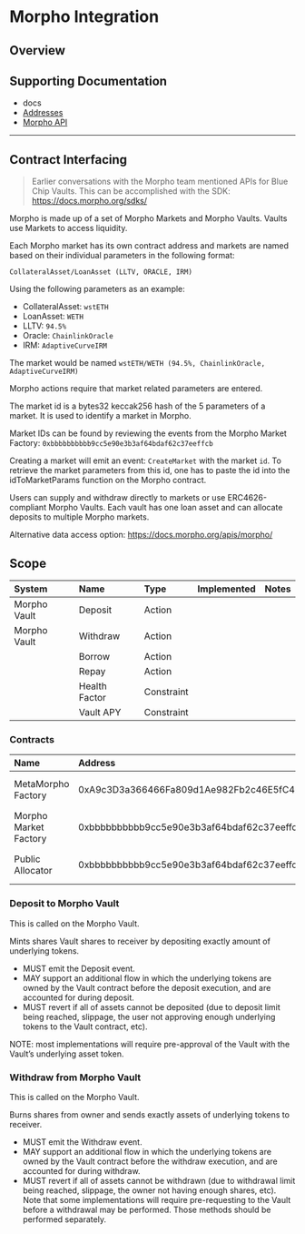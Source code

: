 # Morpho Integration

## Overview

## Supporting Documentation

- docs
- [Addresses](https://docs.morpho.org/morpho/addresses/)
- [Morpho API](https://docs.morpho.org/apis/morpho/)
****


## Contract Interfacing


>Earlier conversations with the Morpho team mentioned APIs for Blue Chip Vaults. This can be accomplished with the SDK: https://docs.morpho.org/sdks/



Morpho is made up of a set of Morpho Markets and Morpho Vaults. Vaults use Markets to access liquidity. 

Each Morpho market has its own contract address and markets are named based on their individual parameters in the following format:

`CollateralAsset/LoanAsset (LLTV, ORACLE, IRM)`

Using the following parameters as an example:

- CollateralAsset: `wstETH` 
- LoanAsset: `WETH` 
- LLTV: `94.5%` 
- Oracle: `ChainlinkOracle` 
- IRM: `AdaptiveCurveIRM`

The market would be named `wstETH/WETH (94.5%, ChainlinkOracle, AdaptiveCurveIRM)`

Morpho actions require that market related parameters are entered.

The market id is a bytes32 keccak256 hash of the 5 parameters of a market. It is used to identify a market in Morpho.

Market IDs can be found by reviewing the events from the Morpho Market Factory: `0xbbbbbbbbbb9cc5e90e3b3af64bdaf62c37eeffcb`

Creating a market will emit an event: `CreateMarket` with the market `id`. To retrieve the market parameters from this id, one has to paste the id into the idToMarketParams function on the Morpho contract.

Users can supply and withdraw directly to markets or use ERC4626-compliant Morpho Vaults. Each vault has one loan asset and can allocate deposits to multiple Morpho markets.





Alternative data access option: https://docs.morpho.org/apis/morpho/

## Scope

| System | Name          | Type       | Implemented | Notes |
| :----- | :------------ | :--------- | :---------- | :---- | 
| Morpho Vault | Deposit       | Action     |             |       |    
| Morpho Vault | Withdraw      | Action     |             |       |
|        | Borrow        | Action     |             |       |
|        | Repay         | Action     |             |       |
|        | Health Factor | Constraint |             |       |
|        | Vault APY | Constraint |             |       |



### Contracts

| Name | Address | Desc |
| :--- | :------ |:------ |
| MetaMorpho Factory | 0xA9c3D3a366466Fa809d1Ae982Fb2c46E5fC41101 | Deploys Morpho Vaults|
| Morpho Market Factory | 0xbbbbbbbbbb9cc5e90e3b3af64bdaf62c37eeffcb | Deploys Morpho Markets |
| Public Allocator | 0xbbbbbbbbbb9cc5e90e3b3af64bdaf62c37eeffcb | Deploys Morpho Markets |


### Deposit to Morpho Vault

This is called on the Morpho Vault.

Mints shares Vault shares to receiver by depositing exactly amount of underlying tokens. 
- MUST emit the Deposit event. 
- MAY support an additional flow in which the underlying tokens are owned by the Vault contract before the deposit execution, and are accounted for during deposit. 
- MUST revert if all of assets cannot be deposited (due to deposit limit being reached, slippage, the user not approving enough underlying tokens to the Vault contract, etc). 

NOTE: most implementations will require pre-approval of the Vault with the Vault’s underlying asset token.

### Withdraw from Morpho Vault

This is called on the Morpho Vault.

Burns shares from owner and sends exactly assets of underlying tokens to receiver. 
- MUST emit the Withdraw event. 
- MAY support an additional flow in which the underlying tokens are owned by the Vault contract before the withdraw execution, and are accounted for during withdraw. 
- MUST revert if all of assets cannot be withdrawn (due to withdrawal limit being reached, slippage, the owner not having enough shares, etc). Note that some implementations will require pre-requesting to the Vault before a withdrawal may be performed. Those methods should be performed separately.

